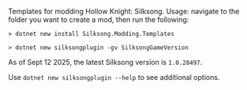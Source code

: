 ﻿Templates for modding Hollow Knight: Silksong. Usage: navigate to the folder you want to create a mod,
then run the following:

```
> dotnet new install Silksong.Modding.Templates

> dotnet new silksongplugin -gv SilksongGameVersion
```

As of Sept 12 2025, the latest Silksong version is `1.0.28497`.

Use `dotnet new silksongplugin --help` to see additional options.